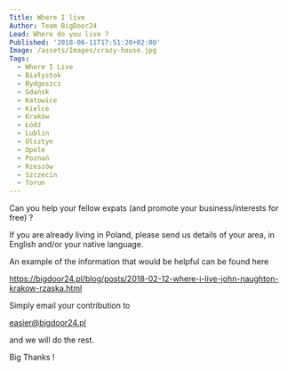 ```yaml
---
Title: Where I live
Author: Team BigDoor24
Lead: Where do you live ?
Published: '2018-06-11T17:51:20+02:00'
Image: /assets/Images/crazy-house.jpg
Tags:
  - Where I Live
  - Białystok
  - Bydgoszcz
  - Gdańsk
  - Katowice
  - Kielce
  - Kraków
  - Łódź
  - Lublin
  - Olsztyn
  - Opole
  - Poznań
  - Rzeszów
  - Szczecin
  - Torun
---
```

Can you help your fellow expats (and promote your business/interests for free) ?

 If you are already living in Poland, please send us details of your area, in English and/or your native language. 

An example of the information that would be helpful can be found here

https://bigdoor24.pl/blog/posts/2018-02-12-where-i-live-john-naughton-krakow-rzaska.html

Simply email your contribution to

 easier@bigdoor24.pl

 and we will do the rest. 

Big Thanks !
